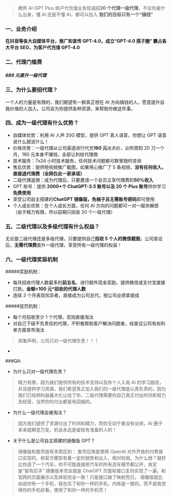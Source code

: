 > 微界 AI-GPT Plus 账户代充值业务现诚招**20 个代理一级代理**，不论你是什么出身，懂 AI 还是不懂 AI，都可以加入
> **我们的目标只有一个“搞钱”**

### 一、业务介绍

**在抖音等各大自媒体平台，推广和宣传 GPT-4.0，成立“GPT-4.0 搭子圈” 霸占各大平台 SEO，为客户代充值 GPT-4.0**

### 二、代理门槛费

##### **689 元**直升一级代理

### 三、为什么要招代理？

一个人的力量是有限的，我们期望有一群真正想在 AI 方向搞钱的人，愿意提升自我价值的人加入。公司会为你提供各种资源，来帮助你做这件事。

### 四、成为一级代理有什么优势？

- 自媒体优势：利用 AI 人声 20G 模型，提供 GPT 真人语音，你想让 GPT 语音说什么就说什么！
- 价格优势：一级代理从公司渠道进行代充**160 元**冰点价，众所周知 20 刀一个月，160 元本身不赚钱，全部让利给代理商
- 技术服务：7x24 小时技术服务，任何技术问题都可群里随时咨询
- 售后优势：提供短视频推广截图，如果用心推广了 5 条视频，**没有任何收入，直接退代理费（全网仅此一家承诺）**
- 二级代理返佣：成为代理后，只要邀请一个会员立享代理费的**50%收入**
- GPT 账号：提供 **2000+个 ChatGPT-3.5 账号以及 20 个 Plus 账号**供你学习**免费使用**
- 享受公司自主搭建的**ChatGPT 镜像版，免梯子且无需账号密码**即可使用
- 个人成长优势：在个人成长方面，任何 AI 方向的问题都可一对一服务解惑（由于精力有限，所以前期只招收 20 个一级代理）

### 五、二级代理以及多级代理有什么权益？

无论是二级代理还是多级代理，只要提供自己**招收 5 个人的微信截图**，公司查证后，**无需代理费**直升一级代理，享受所有一级代理的权益！

### 六、一级代理奖惩机制

#####奖励机制：

- 每月招收代理人数最多的**前五名**，进行额外现金奖励，提供微信或支付宝直接打款。**金额=100 元\*招收的代理人数**
- 连续 3 个月表现优异者，直接成为公司总代，按公司业绩拿提成

#####惩罚机制：

- 每个月招收至少 1 个代理，否则直接淘汰
- 对自己下级不负责任的代理，不积极帮助客户解决问题者，经查证公司有权利单方面宣布淘汰

> 郑重声明，公司只对一级代理负责！！！

-

###QA:

- 为什么只对一级代理负责？

> 精力有限，因为我们提供所有的技术支持以及你个人入局 AI 的学习路径，并且提供学习资源，我们希望真正加入我们的一级代理是认真负责的，因为我们已经把利益最大化让给了你，二级代理需要你自己真正付出时间和努力去经营，当然你的付出都是有回报的。

- 为什么一级代理会被淘汰？

> 因为我们提供了资源付出了时间和精力，而你无动于衷没有业绩，AI 圈子本来就瞬息万变，机会永远是留给有准备的人的！

- 关于什么是公司自主搭建的镜像版 GPT？

> 镜像版和套壳版有本质区别：
> 套壳应用是使用 OpenAI 对外开放的付费接口实现的，和官方模型有着一定的弱势和出入，相对较弱。为什么弱？就好比你造了一个汽车，你不可能直接把汽车的所有造车细节都公开，肯定是“留有后手”
> 镜像版本完全就是 ChatGPT 页面和接口复刻实现了一遍，和官网的页面展示以及体验完全一致！只是接口做了映射而已。
> 镜像版就比如说你有一个手机，我也买了和你一样的手机，内核是一致的。而不是我觉得你的手机好看，使用了和你一样的手机壳！
